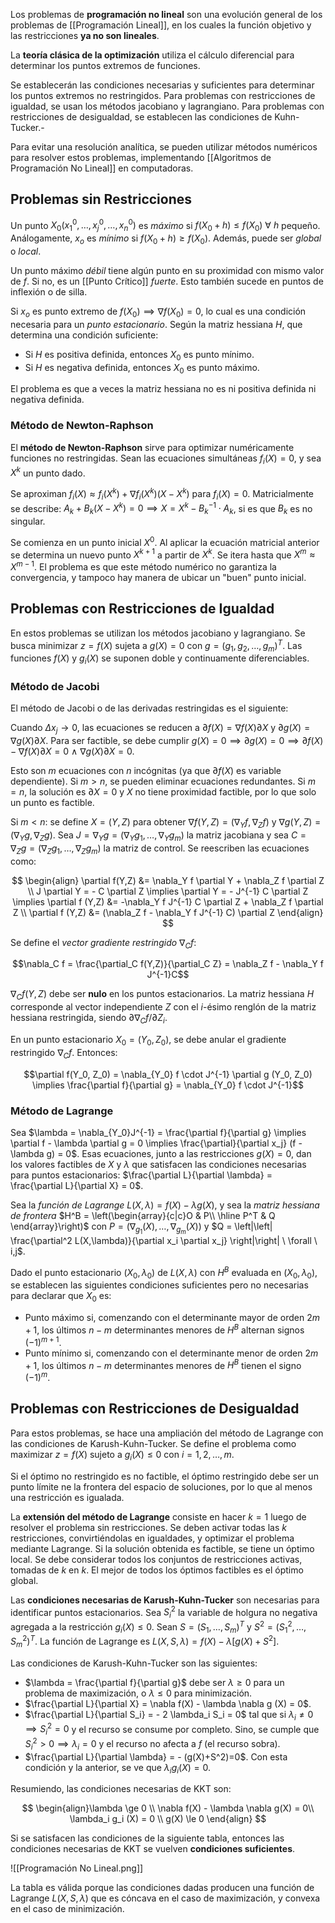 Los problemas de **programación no lineal** son una evolución general de los problemas de [[Programación Lineal]], en los cuales la función objetivo y las restricciones **ya no son lineales**.

La **teoría clásica de la optimización** utiliza el cálculo diferencial para determinar los puntos extremos de funciones.

Se establecerán las condiciones necesarias y suficientes para determinar los puntos extremos no restringidos. Para problemas con restricciones de igualdad, se usan los métodos jacobiano y lagrangiano. Para problemas con restricciones de desigualdad, se establecen las condiciones de Kuhn-Tucker.-

Para evitar una resolución analítica, se pueden utilizar métodos numéricos para resolver estos problemas, implementando [[Algoritmos de Programación No Lineal]] en computadoras.

## Problemas sin Restricciones

Un punto $X_0 (x_1^0, \dots, x_j^0, \dots, x_n^0)$ es _máximo_ si $f(X_0+h)\le f(X_0) \ \forall \ h$ pequeño. Análogamente, $x_o$ es _mínimo_ si $f(X_0+h)\ge f(X_0)$. Además, puede ser _global_ o _local_.

Un punto máximo _débil_ tiene algún punto en su proximidad con mismo valor de $f$. Si no, es un [[Punto Crítico]] _fuerte_. Esto también sucede en puntos de inflexión o de silla.

Si $x_o$ es punto extremo de $f(X_0) \implies \nabla f(X_0) = 0$, lo cual es una condición necesaria para un _punto estacionario_. Según la matriz hessiana $H$, que determina una condición suficiente:

- Si $H$ es positiva definida, entonces $X_0$ es punto mínimo.
- Si $H$ es negativa definida, entonces $X_0$ es punto máximo.

El problema es que a veces la matriz hessiana no es ni positiva definida ni negativa definida.

### Método de Newton-Raphson

El **método de Newton-Raphson** sirve para optimizar numéricamente funciones no restringidas. Sean las ecuaciones simultáneas $f_i(X)=0$, y sea $X^k$ un punto dado.

Se aproximan $f_i (X) \approx f_i(X^k) + \nabla f_i (X^k)(X-X^k)$ para $f_i(X)=0$. Matricialmente se describe: $A_k + B_k (X-X^k) =0 \implies X = X^k - B^{-1}_k \cdot A_k$, si es que $B_k$ es no singular.

Se comienza en un punto inicial $X^0$. Al aplicar la ecuación matricial anterior se determina un nuevo punto $X^{k+1}$ a partir de $X^{k}$. Se itera hasta que $X^m \approx X^{m-1}$. El problema es que este método numérico no garantiza la convergencia, y tampoco hay manera de ubicar un "buen" punto inicial.

## Problemas con Restricciones de Igualdad

En estos problemas se utilizan los métodos jacobiano y lagrangiano. Se busca minimizar $z = f(X)$ sujeta a $g(X)=0$ con $g=(g_1,g_2,\dots,g_m)^T$. Las funciones $f(X)$ y $g_i(X)$ se suponen doble y continuamente diferenciables.

### Método de Jacobi

El método de Jacobi o de las derivadas restringidas es el siguiente:

Cuando $\Delta x_j \rightarrow 0$, las ecuaciones se reducen a $\partial f(X) = \nabla f(X)\partial X$ y $\partial g(X) = \nabla g(X)\partial X$. Para ser factible, se debe cumplir $g(X)=0 \implies \partial g(X)=0 \implies \partial f(X) - \nabla f(X)\partial X = 0 \ \land \ \nabla g (X) \partial X = 0$.

Esto son $m$ ecuaciones con $n$ incógnitas (ya que $\partial f(X)$ es variable dependiente). Si $m \gt n$, se pueden eliminar ecuaciones redundantes. Si $m = n$, la solución es $\partial X = 0$ y $X$ no tiene proximidad factible, por lo que solo un punto es factible.

Si $m \lt n$: se define $X = (Y,Z)$ para obtener $\nabla f(Y,Z) = (\nabla_Y f, \nabla_Z f)$ y $\nabla g(Y,Z) = (\nabla_Y g, \nabla_Z g)$. Sea $J = \nabla_Y g = (\nabla_Y g_1, \dots, \nabla_Y g_m)$ la matriz jacobiana y sea $C = \nabla_Z g = (\nabla_Z g_1, \dots, \nabla_Z g_m)$ la matriz de control. Se reescriben las ecuaciones como:

$$
\begin{align}
\partial f(Y,Z) &= \nabla_Y f \partial Y + \nabla_Z f \partial Z \\
J \partial Y = - C \partial Z \implies \partial Y = - J^{-1} C \partial Z \implies \partial f (Y,Z) &= -\nabla_Y f J^{-1} C \partial Z + \nabla_Z f \partial Z \\
\partial f (Y,Z) &= (\nabla_Z f - \nabla_Y f J^{-1} C) \partial Z
\end{align}
$$

Se define el _vector gradiente restringido_ $\nabla_C f$:

$$\nabla_C f = \frac{\partial_C f(Y,Z)}{\partial_C Z} = \nabla_Z f - \nabla_Y f J^{-1}C$$

$\nabla_C f(Y,Z)$ debe ser **nulo** en los puntos estacionarios. La matriz hessiana $H$ corresponde al vector independiente $Z$ con el $i$-ésimo renglón de la matriz hessiana restringida, siendo $\partial \nabla_C f / \partial Z_i$.

En un punto estacionario $X_0 = (Y_0,Z_0)$, se debe anular el gradiente restringido $\nabla_C f$. Entonces:

$$\partial f(Y_0, Z_0) = \nabla_{Y_0} f \cdot J^{-1} \partial g (Y_0, Z_0) \implies \frac{\partial f}{\partial g} = \nabla_{Y_0} f \cdot J^{-1}$$

### Método de Lagrange

Sea $\lambda = \nabla_{Y_0}J^{-1} = \frac{\partial f}{\partial g} \implies \partial f - \lambda \partial g = 0 \implies \frac{\partial}{\partial x_j} (f - \lambda g) = 0$. Esas ecuaciones, junto a las restricciones $g (X) = 0$, dan los valores factibles de $X$ y $\lambda$ que satisfacen las condiciones necesarias para puntos estacionarios: $\frac{\partial L}{\partial \lambda} = \frac{\partial L}{\partial X} = 0$.

Sea la _función de Lagrange_ $L(X, \lambda) = f(X) - \lambda g (X)$, y sea la _matriz hessiana de frontera_ $H^B = \left(\begin{array}{c|c}O & P\\ \hline P^T & Q \end{array}\right)$ con $P=(\nabla_{g_1} (X),\dots, \nabla_{g_m} (X))$ y $Q = \left|\left| \frac{\partial^2 L(X,\lambda)}{\partial x_i \partial x_j} \right|\right| \ \forall \ i,j$.

Dado el punto estacionario $(X_0, \lambda_0)$ de $L(X,\lambda)$ con $H^B$ evaluada en $(X_0,\lambda_0)$, se establecen las siguientes condiciones suficientes pero no necesarias para declarar que $X_0$ es:

- Punto máximo si, comenzando con el determinante mayor de orden $2m+1$, los últimos $n-m$ determinantes menores de $H^B$ alternan signos $(-1)^{m+1}$.
- Punto mínimo si, comenzando con el determinante menor de orden $2m+1$, los últimos $n-m$ determinantes menores de $H^B$ tienen el signo $(-1)^m$.

## Problemas con Restricciones de Desigualdad

Para estos problemas, se hace una ampliación del método de Lagrange con las condiciones de Karush-Kuhn-Tucker. Se define el problema como maximizar $z = f(X)$ sujeto a $g_i (X) \le 0$ con $i = 1, 2,\dots,m$.

Si el óptimo no restringido es no factible, el óptimo restringido debe ser un punto límite ne la frontera del espacio de soluciones, por lo que al menos una restricción es igualada.

La **extensión del método de Lagrange** consiste en hacer $k=1$ luego de resolver el problema sin restricciones. Se deben activar todas las $k$ restricciones, convirtiéndolas en igualdades, y optimizar el problema mediante Lagrange. Si la solución obtenida es factible, se tiene un óptimo local. Se debe considerar todos los conjuntos de restricciones activas, tomadas de $k$ en $k$. El mejor de todos los óptimos factibles es el óptimo global.

Las **condiciones necesarias de Karush-Kuhn-Tucker** son necesarias para identificar puntos estacionarios. Sea $S^2_i$ la variable de holgura no negativa agregada a la restricción $g_i (X) \le 0$. Sean $S=(S_1,\dots,S_m)^T$ y $S^2 = (S_1^2,\dots,S^2_m)^T$. La función de Lagrange es $L(X,S,\lambda) = f(X) - \lambda [g(X)+S^2]$.

Las condiciones de Karush-Kuhn-Tucker son las siguientes:

- $\lambda = \frac{\partial f}{\partial g}$ debe ser $\lambda \ge 0$ para un problema de maximización, o $\lambda \le 0$ para minimización.
- $\frac{\partial L}{\partial X} = \nabla f(X) - \lambda \nabla g (X) = 0$.
- $\frac{\partial L}{\partial S_i} = - 2 \lambda_i S_i = 0$ tal que si $\lambda_i \ne 0 \implies S^2_i = 0$ y el recurso se consume por completo. Sino, se cumple que $S_i^2 \gt 0 \implies \lambda_i = 0$ y el recurso no afecta a $f$ (el recurso sobra).
- $\frac{\partial L}{\partial \lambda} = - (g(X)+S^2)=0$. Con esta condición y la anterior, se ve que $\lambda_i g_i (X) = 0$.

Resumiendo, las condiciones necesarias de KKT son:

$$
\begin{align}\lambda \ge 0 \\
\nabla f(X) - \lambda \nabla g(X) = 0\\
\lambda_i g_i (X) = 0 \\
g(X) \le 0
\end{align}
$$

Si se satisfacen las condiciones de la siguiente tabla, entonces las condiciones necesarias de KKT se vuelven **condiciones suficientes**.

![[Programación No Lineal.png]]

La tabla es válida porque las condiciones dadas producen una función de Lagrange $L(X,S,\lambda)$ que es cóncava en el caso de maximización, y convexa en el caso de minimización.
